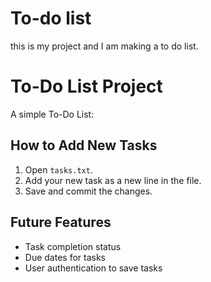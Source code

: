 # To-do list
this is my project and I am making a to do list.
# To-Do List Project

A simple To-Do List:

## How to Add New Tasks
1. Open `tasks.txt`.
2. Add your new task as a new line in the file.
3. Save and commit the changes.

## Future Features
- Task completion status
- Due dates for tasks
- User authentication to save tasks
